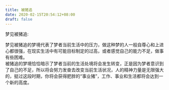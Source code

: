 ```yaml
---
title: 被猪追
date: 2020-02-15T20:54:12+08:00
draft: false
---
```


梦见被猪追:



梦见被猪追的梦境代表了梦者当前生活中的压力，做这种梦的人一般自尊心和上进心都很强，在现实生活中有可能目标制定的过高，或者感觉自己的能力不足，做事有些困难。<br>
被猪追的梦境恰恰暗示了梦者当前的生活处境将会发生转变，正是因为梦者意识到了自己的不足，所以将会努力发奋去改变当前生活状况，人的精神力量是无限强大的，挺过这段时期，你将会获得肥胖的“事业猪”，工作、事业和生活都将会达到一个新的高度。<br>
